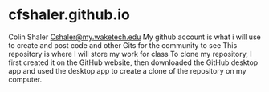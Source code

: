 # cfshaler.github.io
Colin Shaler
Cshaler@my.waketech.edu
My github account is what i will use to create and post code and other Gits for the community to see
This repository is where I will store my work for class
To clone my repository, I first created it on the GitHub website, then downloaded the GitHub desktop app and used the desktop app to create a clone of the repository on my computer.